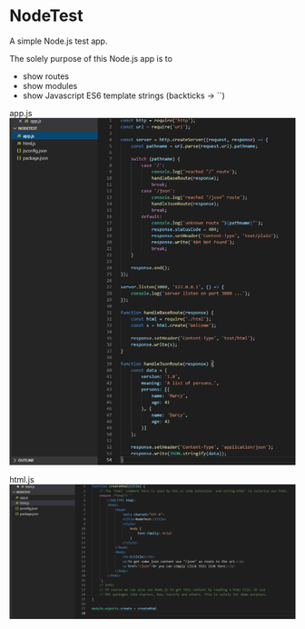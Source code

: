 # NodeTest
A simple Node.js test app.

The solely purpose of this Node.js app is to
- show routes
- show modules
- show Javascript ES6 template strings (backticks -> ``)

app.js
![Alt text](/screenshots/app.png?raw=true "app.js")

html.js
![Alt text](/screenshots/html.png?raw=true "html.js")
